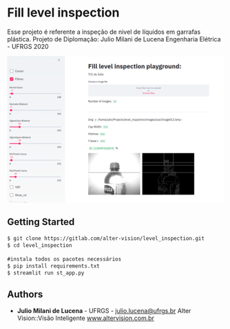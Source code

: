 # Fill level inspection

Esse projeto é referente a inspeção de nivel de líquidos em garrafas plástica.
Projeto de Diplomação: Julio Milani de Lucena 
Engenharia Elétrica - UFRGS 2020

![](out/sample.png)

## Getting Started
```
$ git clone https://gitlab.com/alter-vision/level_inspection.git
$ cd level_inspection

#instala todos os pacotes necessários
$ pip install requirements.txt
$ streamlit run st_app.py
```

## Authors

* **Julio Milani de Lucena** - UFRGS - julio.lucena@ufrgs.br
Alter Vision::Visão Inteligente
www.altervision.com.br 